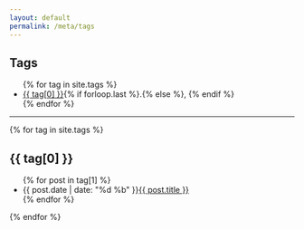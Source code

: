 ```yaml
---
layout: default
permalink: /meta/tags
---
```


<section class="meta" id="tags">
  <div class="header">
    <i class="fa fa-tags fa-3x fa-pull-left" aria-hidden="true"></i>
    <h1>Tags</h1>
  </div>
  <div class="summary">
    <ul class="posts">
    {% for tag in site.tags %}
    <li>
      <a href="#{{ tag[0] | slugify }}" class="post-tag">{{ tag[0] }}</a>{% if forloop.last %}.{% else %}, {% endif %}
    </li>
    {% endfor %}
    </ul>
  </div>
  <hr/>
  <div class="details">
    {% for tag in site.tags %}
    <h2 id="{{ tag[0] | slugify }}">{{ tag[0] }}</h2>
    <ul class="posts">
      {% for post in tag[1] %}
      <li>
        <time>{{ post.date | date: "%d %b" }}</time><a href="{{ post.url }}">{{ post.title }}</a>
      </li>
      {% endfor %}
    </ul>
    {% endfor %}
  </div>
</section>
